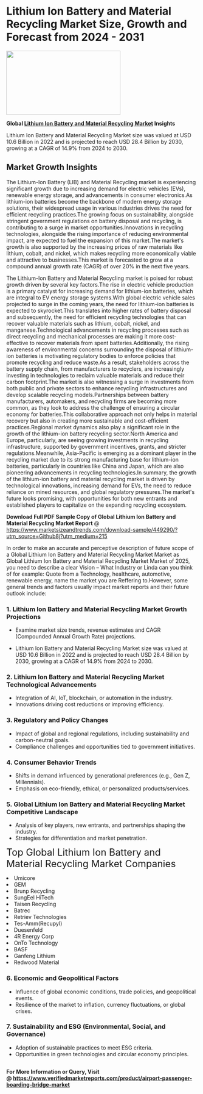 <H1>Lithium Ion Battery and Material Recycling Market Size, Growth and Forecast from 2024 - 2031</H1><img class="aligncenter size-medium wp-image-584254" src="https://thirdeyenews.in/wp-content/uploads/2024/09/Global-Market-Research-300x168.jpeg" alt="" width="300" height="168" /><p><strong>Global&nbsp;<a href="https://www.marketsizeandtrends.com/download-sample/449290/?utm_source=Github8j?utm_medium=215">Lithium Ion Battery and Material Recycling Market</a> Insights</strong></p><p>Lithium Ion Battery and Material Recycling Market size was valued at USD 10.6 Billion in 2022 and is projected to reach USD 28.4 Billion by 2030, growing at a CAGR of 14.9% from 2024 to 2030.</p><p><h2>Market Growth Insights</h2> <p>The Lithium-Ion Battery (LIB) and Material Recycling market is experiencing significant growth due to increasing demand for electric vehicles (EVs), renewable energy storage, and advancements in consumer electronics.As lithium-ion batteries become the backbone of modern energy storage solutions, their widespread usage in various industries drives the need for efficient recycling practices.The growing focus on sustainability, alongside stringent government regulations on battery disposal and recycling, is contributing to a surge in market opportunities.Innovations in recycling technologies, alongside the rising importance of reducing environmental impact, are expected to fuel the expansion of this market.The market's growth is also supported by the increasing prices of raw materials like lithium, cobalt, and nickel, which makes recycling more economically viable and attractive to businesses.This market is forecasted to grow at a compound annual growth rate (CAGR) of over 20% in the next five years.</p> <p>The Lithium-Ion Battery and Material Recycling market is poised for robust growth driven by several key factors.The rise in electric vehicle production is a primary catalyst for increasing demand for lithium-ion batteries, which are integral to EV energy storage systems.With global electric vehicle sales projected to surge in the coming years, the need for lithium-ion batteries is expected to skyrocket.This translates into higher rates of battery disposal and subsequently, the need for efficient recycling technologies that can recover valuable materials such as lithium, cobalt, nickel, and manganese.Technological advancements in recycling processes such as direct recycling and mechanical processes are making it more cost-effective to recover materials from spent batteries.Additionally, the rising awareness of environmental concerns surrounding the disposal of lithium-ion batteries is motivating regulatory bodies to enforce policies that promote recycling and reduce waste.As a result, stakeholders across the battery supply chain, from manufacturers to recyclers, are increasingly investing in technologies to reclaim valuable materials and reduce their carbon footprint.The market is also witnessing a surge in investments from both public and private sectors to enhance recycling infrastructures and develop scalable recycling models.Partnerships between battery manufacturers, automakers, and recycling firms are becoming more common, as they look to address the challenge of ensuring a circular economy for batteries.This collaborative approach not only helps in material recovery but also in creating more sustainable and cost-efficient practices.Regional market dynamics also play a significant role in the growth of the lithium-ion battery recycling sector.North America and Europe, particularly, are seeing growing investments in recycling infrastructure, supported by government incentives, grants, and stricter regulations.Meanwhile, Asia-Pacific is emerging as a dominant player in the recycling market due to its strong manufacturing base for lithium-ion batteries, particularly in countries like China and Japan, which are also pioneering advancements in recycling technologies.In summary, the growth of the lithium-ion battery and material recycling market is driven by technological innovations, increasing demand for EVs, the need to reduce reliance on mined resources, and global regulatory pressures.The market's future looks promising, with opportunities for both new entrants and established players to capitalize on the expanding recycling ecosystem.<p><span class=""><strong>Download Full PDF Sample Copy of Global Lithium Ion Battery and Material Recycling Market Report</strong> @ <a href="https://www.marketsizeandtrends.com/download-sample/449290/?utm_source=Github8j?utm_medium=215" target="_blank">https://www.marketsizeandtrends.com/download-sample/449290/?utm_source=Github8j?utm_medium=215</a></span></p><p>In order to make an accurate and perceptive description of future scope of a Global&nbsp;Lithium Ion Battery and Material Recycling Market Market as Global&nbsp;Lithium Ion Battery and Material Recycling Market Market of 2025, you need to describe a clear Vision &ndash; What Industry or Linda can you think of for example: Quote from a Technology, healthcare, automotive, renewable energy, name the market you are Reffering to.However, some general trends and factors usually impact market reports and their future outlook include:</p><h3>1.&nbsp;<strong>Lithium Ion Battery and Material Recycling Market Growth Projections</strong></h3><ul><li>Examine market size trends, revenue estimates and CAGR (Compounded Annual Growth Rate) projections.</li><li><p>Lithium Ion Battery and Material Recycling Market size was valued at USD 10.6 Billion in 2022 and is projected to reach USD 28.4 Billion by 2030, growing at a CAGR of 14.9% from 2024 to 2030.</p></li></ul><h3>2.&nbsp;<strong>Lithium Ion Battery and Material Recycling Market Technological Advancements</strong></h3><ul><li>Integration of AI, IoT, blockchain, or automation in the industry.</li><li>Innovations driving cost reductions or improving efficiency.</li></ul><h3>3.&nbsp;<strong>Regulatory and Policy Changes</strong></h3><ul><li>Impact of global and regional regulations, including sustainability and carbon-neutral goals.</li><li>Compliance challenges and opportunities tied to government initiatives.</li></ul><h3>4.&nbsp;<strong>Consumer Behavior Trends</strong></h3><ul><li>Shifts in demand influenced by generational preferences (e.g., Gen Z, Millennials).</li><li>Emphasis on eco-friendly, ethical, or personalized products/services.</li></ul><h3>5.&nbsp;<strong>Global Lithium Ion Battery and Material Recycling Market Competitive Landscape</strong></h3><ul><li>Analysis of key players, new entrants, and partnerships shaping the industry.</li><li>Strategies for differentiation and market penetration.</li></ul><p data-pm-slice="1 1 []"><span style="color: inherit; font-family: inherit; font-size: 25px;">Top Global Lithium Ion Battery and Material Recycling Market Companies</span></p><div class="" data-test-id=""><p><li>Umicore</li><li> GEM</li><li> Brunp Recycling</li><li> SungEel HiTech</li><li> Taisen Recycling</li><li> Batrec</li><li> Retriev Technologies</li><li> Tes-Amm(Recupyl)</li><li> Duesenfeld</li><li> 4R Energy Corp</li><li> OnTo Technology</li><li> BASF</li><li> Ganfeng Lithium</li><li> Redwood Material</li></p></div><h3>6.&nbsp;<strong>Economic and Geopolitical Factors</strong></h3><ul><li>Influence of global economic conditions, trade policies, and geopolitical events.</li><li>Resilience of the market to inflation, currency fluctuations, or global crises.</li></ul><h3>7.&nbsp;<strong>Sustainability and ESG (Environmental, Social, and Governance)</strong></h3><ul><li>Adoption of sustainable practices to meet ESG criteria.</li><li>Opportunities in green technologies and circular economy principles.</li></ul><h2><strong style="font-size: 14px;">For More Information or Query, Visit @&nbsp;</strong><a style="background-color: #ffffff; font-size: 14px;" href="https://www.marketsizeandtrends.com/report/lithium-ion-battery-and-material-recycling-market/" target="_blank">https://www.verifiedmarketreports.com/product/airport-passenger-boarding-bridge-market</a></h2>